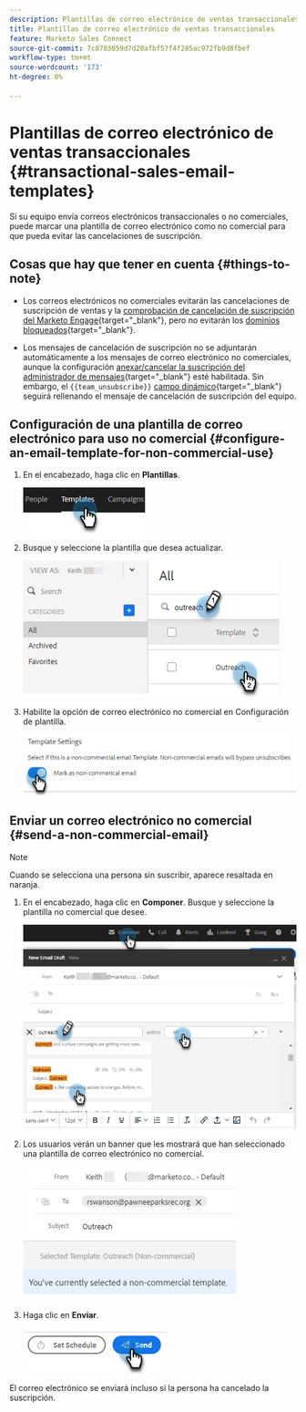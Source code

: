 ```yaml
---
description: Plantillas de correo electrónico de ventas transaccionales - Documentos de Marketo - Documentación del producto
title: Plantillas de correo electrónico de ventas transaccionales
feature: Marketo Sales Connect
source-git-commit: 7c8703059d7d28afbf57f4f285ac972fb9d8fbef
workflow-type: tm+mt
source-wordcount: '173'
ht-degree: 0%

---
```


# Plantillas de correo electrónico de ventas transaccionales {#transactional-sales-email-templates}

Si su equipo envía correos electrónicos transaccionales o no comerciales, puede marcar una plantilla de correo electrónico como no comercial para que pueda evitar las cancelaciones de suscripción.

## Cosas que hay que tener en cuenta {#things-to-note}

* Los correos electrónicos no comerciales evitarán las cancelaciones de suscripción de ventas y la [comprobación de cancelación de suscripción del Marketo Engage](/help/marketo/product-docs/marketo-sales-connect/email/unsubscribes/marketo-unsubscribe-check.md){target="_blank"}, pero no evitarán los [dominios bloqueados](/help/marketo/product-docs/marketo-sales-connect/admin/blocked-domains.md){target="_blank"}.

* Los mensajes de cancelación de suscripción no se adjuntarán automáticamente a los mensajes de correo electrónico no comerciales, aunque la configuración [anexar/cancelar la suscripción del administrador de mensajes](/help/marketo/product-docs/marketo-sales-connect/email/unsubscribes/auto-append-unsubscribe-message-setting.md){target="_blank"} esté habilitada. Sin embargo, el `{{team_unsubscribe}}` [campo dinámico](/help/marketo/product-docs/marketo-sales-connect/templates/dynamic-fields/dynamic-fields-glossary.md){target="_blank"} seguirá rellenando el mensaje de cancelación de suscripción del equipo.

## Configuración de una plantilla de correo electrónico para uso no comercial {#configure-an-email-template-for-non-commercial-use}

1. En el encabezado, haga clic en **Plantillas**.

   ![](assets/transactional-sales-email-templates-1.png)

1. Busque y seleccione la plantilla que desea actualizar.

   ![](assets/transactional-sales-email-templates-2.png)

1. Habilite la opción de correo electrónico no comercial en Configuración de plantilla.

   ![](assets/transactional-sales-email-templates-3.png)

## Enviar un correo electrónico no comercial {#send-a-non-commercial-email}

>[!NOTE]
>
>Cuando se selecciona una persona sin suscribir, aparece resaltada en naranja.

1. En el encabezado, haga clic en **Componer**. Busque y seleccione la plantilla no comercial que desee.

   ![](assets/transactional-sales-email-templates-4.png)

1. Los usuarios verán un banner que les mostrará que han seleccionado una plantilla de correo electrónico no comercial.

   ![](assets/transactional-sales-email-templates-5.png)

1. Haga clic en **Enviar**.

   ![](assets/transactional-sales-email-templates-6.png)

El correo electrónico se enviará incluso si la persona ha cancelado la suscripción.
